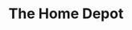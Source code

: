 ---
title: "The Home Depot"
url: /wichita/the-home-depot-west-mccormick-avenue/
shop: doityourself
---